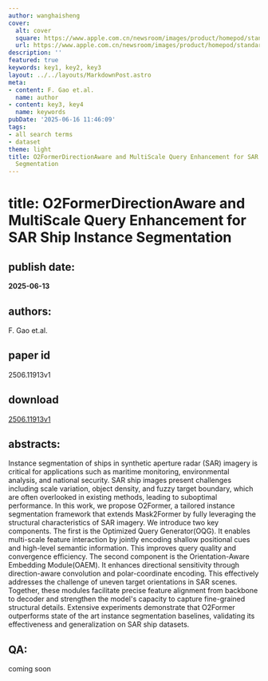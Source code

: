 ```yaml
---
author: wanghaisheng
cover:
  alt: cover
  square: https://www.apple.com.cn/newsroom/images/product/homepod/standard/Apple-HomePod-hero-230118_big.jpg.large_2x.jpg
  url: https://www.apple.com.cn/newsroom/images/product/homepod/standard/Apple-HomePod-hero-230118_big.jpg.large_2x.jpg
description: ''
featured: true
keywords: key1, key2, key3
layout: ../../layouts/MarkdownPost.astro
meta:
- content: F. Gao et.al.
  name: author
- content: key3, key4
  name: keywords
pubDate: '2025-06-16 11:46:09'
tags:
- all search terms
- dataset
theme: light
title: O2FormerDirectionAware and MultiScale Query Enhancement for SAR Ship Instance
  Segmentation
---
```


# title: O2FormerDirectionAware and MultiScale Query Enhancement for SAR Ship Instance Segmentation 
## publish date: 
**2025-06-13** 
## authors: 
  F. Gao et.al. 
## paper id
2506.11913v1
## download
[2506.11913v1](http://arxiv.org/abs/2506.11913v1)
## abstracts:
Instance segmentation of ships in synthetic aperture radar (SAR) imagery is critical for applications such as maritime monitoring, environmental analysis, and national security. SAR ship images present challenges including scale variation, object density, and fuzzy target boundary, which are often overlooked in existing methods, leading to suboptimal performance. In this work, we propose O2Former, a tailored instance segmentation framework that extends Mask2Former by fully leveraging the structural characteristics of SAR imagery. We introduce two key components. The first is the Optimized Query Generator(OQG). It enables multi-scale feature interaction by jointly encoding shallow positional cues and high-level semantic information. This improves query quality and convergence efficiency. The second component is the Orientation-Aware Embedding Module(OAEM). It enhances directional sensitivity through direction-aware convolution and polar-coordinate encoding. This effectively addresses the challenge of uneven target orientations in SAR scenes. Together, these modules facilitate precise feature alignment from backbone to decoder and strengthen the model's capacity to capture fine-grained structural details. Extensive experiments demonstrate that O2Former outperforms state of the art instance segmentation baselines, validating its effectiveness and generalization on SAR ship datasets.
## QA:
coming soon

